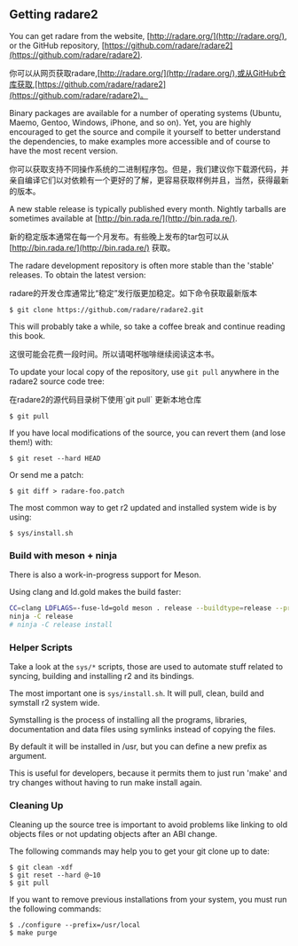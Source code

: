 ## Getting radare2

You can get radare from the website, [http://radare.org/](http://radare.org/), or the GitHub repository, [https://github.com/radare/radare2](https://github.com/radare/radare2).

你可以从网页获取radare,[http://radare.org/](http://radare.org/),或从GitHub仓库获取,[https://github.com/radare/radare2](https://github.com/radare/radare2)。

Binary packages are available for a number of operating systems \(Ubuntu, Maemo, Gentoo, Windows, iPhone, and so on\). Yet, you are highly encouraged to get the source and compile it yourself to better understand the dependencies, to make examples more accessible and of course to have the most recent version.

你可以获取支持不同操作系统的二进制程序包。但是，我们建议你下载源代码，并亲自编译它们以对依赖有一个更好的了解，更容易获取样例并且，当然，获得最新的版本。

A new stable release is typically published every month. Nightly tarballs are sometimes available at [http://bin.rada.re/](http://bin.rada.re/).

新的稳定版本通常在每一个月发布。有些晚上发布的tar包可以从 [http://bin.rada.re/](http://bin.rada.re/) 获取。

The radare development repository is often more stable than the 'stable' releases. To obtain the latest version:

radare的开发仓库通常比“稳定”发行版更加稳定。如下命令获取最新版本

```
$ git clone https://github.com/radare/radare2.git
```

This will probably take a while, so take a coffee break and continue reading this book.

这很可能会花费一段时间。所以请喝杯咖啡继续阅读这本书。

To update your local copy of the repository, use `git pull` anywhere in the radare2 source code tree:

在radare2的源代码目录树下使用\`git pull\` 更新本地仓库

```
$ git pull
```

If you have local modifications of the source, you can revert them \(and lose them!\) with:

```
$ git reset --hard HEAD
```

Or send me a patch:

```
$ git diff > radare-foo.patch
```

The most common way to get r2 updated and installed system wide is by using:

```
$ sys/install.sh
```

### Build with meson + ninja

There is also a work-in-progress support for Meson.

Using clang and ld.gold makes the build faster:

```bash
CC=clang LDFLAGS=-fuse-ld=gold meson . release --buildtype=release --prefix ~/.local/stow/radare2/release
ninja -C release
# ninja -C release install
```

### Helper Scripts

Take a look at the `sys/*` scripts, those are used to automate stuff related to syncing, building and installing r2 and its bindings.

The most important one is `sys/install.sh`. It will pull, clean, build and symstall r2 system wide.

Symstalling is the process of installing all the programs, libraries, documentation and data files using symlinks instead of copying the files.

By default it will be installed in /usr, but you can define a new prefix as argument.

This is useful for developers, because it permits them to just run 'make' and try changes without having to run make install again.

### Cleaning Up

Cleaning up the source tree is important to avoid problems like linking to old objects files or not updating objects after an ABI change.

The following commands may help you to get your git clone up to date:

```
$ git clean -xdf
$ git reset --hard @~10
$ git pull
```

If you want to remove previous installations from your system, you must run the following commands:

```
$ ./configure --prefix=/usr/local
$ make purge
```



